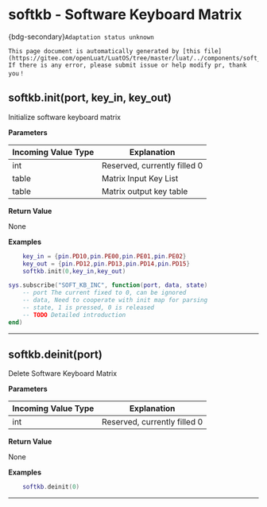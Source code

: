 # softkb - Software Keyboard Matrix

{bdg-secondary}`Adaptation status unknown`

```{note}
This page document is automatically generated by [this file](https://gitee.com/openLuat/LuatOS/tree/master/luat/../components/soft_keyboard/luat_lib_softkeyboard.c). If there is any error, please submit issue or help modify pr, thank you！
```


## softkb.init(port, key_in, key_out)



Initialize software keyboard matrix

**Parameters**

|Incoming Value Type | Explanation|
|-|-|
|int|Reserved, currently filled 0|
|table|Matrix Input Key List|
|table|Matrix output key table|

**Return Value**

None

**Examples**

```lua
    key_in = {pin.PD10,pin.PE00,pin.PE01,pin.PE02}
    key_out = {pin.PD12,pin.PD13,pin.PD14,pin.PD15}
    softkb.init(0,key_in,key_out)

sys.subscribe("SOFT_KB_INC", function(port, data, state)
    -- port The current fixed to 0, can be ignored
    -- data, Need to cooperate with init map for parsing
    -- state, 1 is pressed, 0 is released
    -- TODO Detailed introduction
end)

```

---

## softkb.deinit(port)



Delete Software Keyboard Matrix

**Parameters**

|Incoming Value Type | Explanation|
|-|-|
|int|Reserved, currently filled 0|

**Return Value**

None

**Examples**

```lua
    softkb.deinit(0)

```

---

